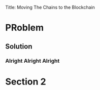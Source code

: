 Title: Moving The Chains to the Blockchain

# PRoblem

## Solution

### Alright Alright Alright

# Section 2
